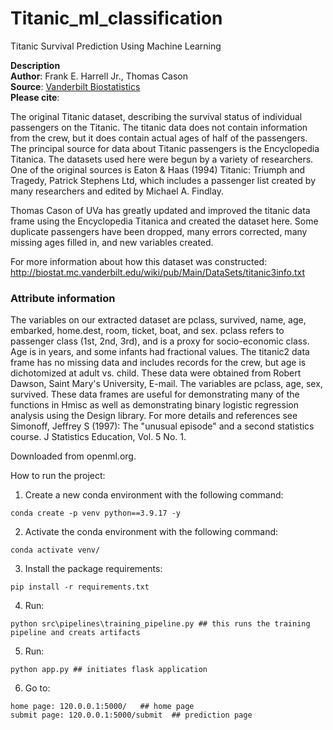 # Titanic_ml_classification
Titanic Survival Prediction Using Machine Learning

**Description**<br>
**Author**: Frank E. Harrell Jr., Thomas Cason  
**Source**: [Vanderbilt Biostatistics](http://biostat.mc.vanderbilt.edu/wiki/pub/Main/DataSets/titanic.html)  
**Please cite**:   

The original Titanic dataset, describing the survival status of individual passengers on the Titanic. The titanic data does not contain information from the crew, but it does contain actual ages of half of the passengers. The principal source for data about Titanic passengers is the Encyclopedia Titanica. The datasets used here were begun by a variety of researchers. One of the original sources is Eaton & Haas (1994) Titanic: Triumph and Tragedy, Patrick Stephens Ltd, which includes a passenger list created by many researchers and edited by Michael A. Findlay.

Thomas Cason of UVa has greatly updated and improved the titanic data frame using the Encyclopedia Titanica and created the dataset here. Some duplicate passengers have been dropped, many errors corrected, many missing ages filled in, and new variables created. 

For more information about how this dataset was constructed:
http://biostat.mc.vanderbilt.edu/wiki/pub/Main/DataSets/titanic3info.txt


### Attribute information  

The variables on our extracted dataset are pclass, survived, name, age, embarked, home.dest, room, ticket, boat, and sex. pclass refers to passenger class (1st, 2nd, 3rd), and is a proxy for socio-economic class. Age is in years, and some infants had fractional values. The titanic2 data frame has no missing data and includes records for the crew, but age is dichotomized at adult vs. child. These data were obtained from Robert Dawson, Saint Mary's University, E-mail. The variables are pclass, age, sex, survived. These data frames are useful for demonstrating many of the functions in Hmisc as well as demonstrating binary logistic regression analysis using the Design library. For more details and references see Simonoff, Jeffrey S (1997): The "unusual episode" and a second statistics course. J Statistics Education, Vol. 5 No. 1.

Downloaded from openml.org.



How to run the project:
1. Create a new conda environment with the following command:

```
conda create -p venv python==3.9.17 -y
```

2. Activate the conda environment with the following command:
```
conda activate venv/
```

3. Install the package requirements:
```
pip install -r requirements.txt
```

4. Run:
```
python src\pipelines\training_pipeline.py ## this runs the training pipeline and creats artifacts
```

5. Run:
```
python app.py ## initiates flask application
```

6. Go to:
```
home page: 120.0.0.1:5000/   ## home page
submit page: 120.0.0.1:5000/submit  ## prediction page

```